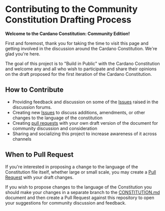 # Contributing to the Community Constitution Drafting Process

**Welcome to the Cardano Constitution: Community Edition!**

First and foremost, thank you for taking the time to visit this page and getting
involved in the discussion around the Cardano Constitution. We're glad you're
here.

The goal of this project is to "Build in Public" with the Cardano Constitution
and welcome any and all who wish to participate and share their opinions on the
draft proposed for the first iteration of the Cardano Constitution.

## How to Contribute

* Providing feedback and discussion on some of
  the [Issues](https://github.com/Crypto2099/draft-constitution/issues) raised
  in the discussion forums.
* Creating new [Issues](https://github.com/Crypto2099/draft-constitution/issues)
  to discuss additions, amendments, or other changes to the language of the
  constitution
* Creating
  [pull requests](https://github.com/Crypto2099/draft-constitution/pulls)
  with your own draft version of the document for community discussion and
  consideration
* Sharing and socializing this project to increase awareness of it across
  channels

## When to Pull Request

If you're interested in proposing a change to the language of the Constitution
file itself, whether large or small scale, you may create
a [Pull Request](https://github.com/Crypto2099/draft-constitution/pulls)
with your draft changes.

If you wish to propose changes to the language of the Constitution you should
make your changes in a separate branch to the [CONSTITUTION.md](CONSTITUTION.md)
document and then create a Pull Request against this repository to open your
suggestions for community discussion and feedback.